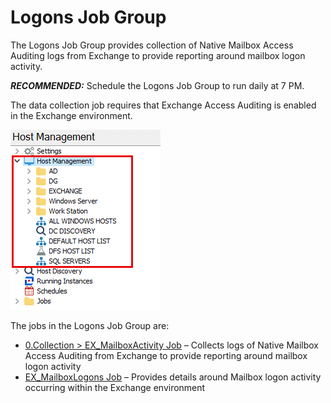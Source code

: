 # Logons Job Group

The Logons Job Group provides collection of Native Mailbox Access Auditing logs from Exchange to provide reporting around mailbox logon activity.

___RECOMMENDED:___ Schedule the Logons Job Group to run daily at 7 PM.

The data collection job requires that Exchange Access Auditing is enabled in the Exchange environment.

![Logons Job Group](/static/img/product_docs/accessanalyzer/accessanalyzer/enterpriseauditor/admin/hostmanagement/jobstree.png)

The jobs in the Logons Job Group are:

- [0.Collection > EX\_MailboxActivity Job](/docs/product_docs/accessanalyzer/accessanalyzer/enterpriseauditor/solutions/exchange/mailboxes/logons/ex_mailboxactivity.md) – Collects logs of Native Mailbox Access Auditing from Exchange to provide reporting around mailbox logon activity
- [EX\_MailboxLogons Job](/docs/product_docs/accessanalyzer/accessanalyzer/enterpriseauditor/solutions/exchange/mailboxes/logons/ex_mailboxlogons.md) – Provides details around Mailbox logon activity occurring within the Exchange environment
